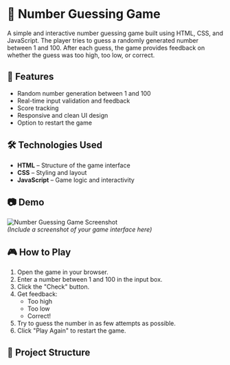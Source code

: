 # 🎯 Number Guessing Game

A simple and interactive number guessing game built using HTML, CSS, and JavaScript. The player tries to guess a randomly generated number between 1 and 100. After each guess, the game provides feedback on whether the guess was too high, too low, or correct.

## 🚀 Features

- Random number generation between 1 and 100
- Real-time input validation and feedback
- Score tracking
- Responsive and clean UI design
- Option to restart the game

## 🛠️ Technologies Used

- **HTML** – Structure of the game interface
- **CSS** – Styling and layout
- **JavaScript** – Game logic and interactivity

## 📷 Demo

![Number Guessing Game Screenshot](screenshot.png)  
*(Include a screenshot of your game interface here)*

## 🎮 How to Play

1. Open the game in your browser.
2. Enter a number between 1 and 100 in the input box.
3. Click the "Check" button.
4. Get feedback:  
   - Too high  
   - Too low  
   - Correct!
5. Try to guess the number in as few attempts as possible.
6. Click "Play Again" to restart the game.

## 📂 Project Structure



